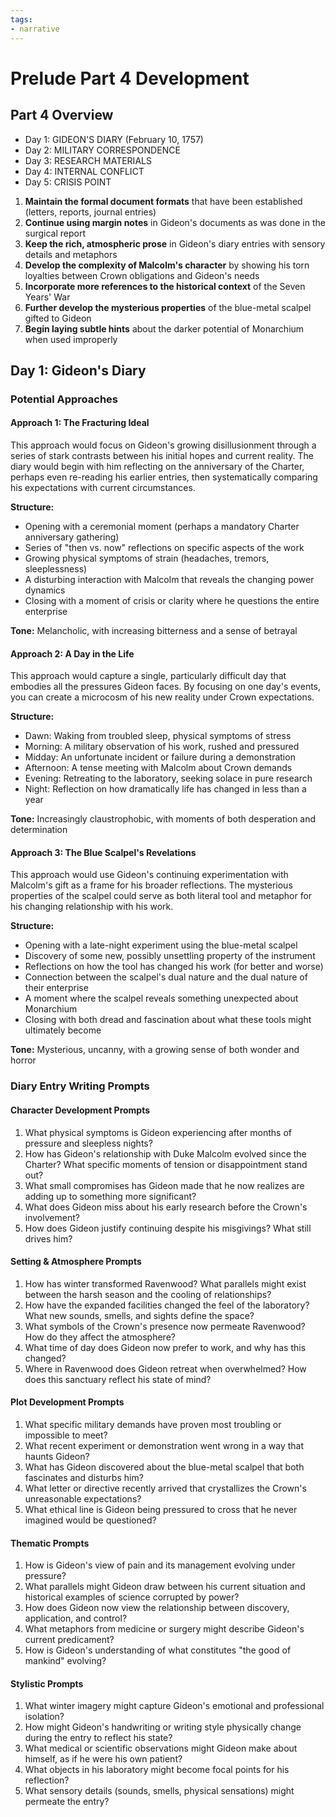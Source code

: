 ```yaml
---
tags:
- narrative
---
```

# Prelude Part 4 Development

## Part 4 Overview

- Day 1: GIDEON'S DIARY (February 10, 1757)
- Day 2: MILITARY CORRESPONDENCE
- Day 3: RESEARCH MATERIALS
- Day 4: INTERNAL CONFLICT
- Day 5: CRISIS POINT

1. **Maintain the formal document formats** that have been established (letters, reports, journal entries)
2. **Continue using margin notes** in Gideon's documents as was done in the surgical report
3. **Keep the rich, atmospheric prose** in Gideon's diary entries with sensory details and metaphors
4. **Develop the complexity of Malcolm's character** by showing his torn loyalties between Crown obligations and Gideon's needs
5. **Incorporate more references to the historical context** of the Seven Years' War
6. **Further develop the mysterious properties** of the blue-metal scalpel gifted to Gideon
7. **Begin laying subtle hints** about the darker potential of Monarchium when used improperly

## Day 1: Gideon's Diary

### Potential Approaches

#### Approach 1: The Fracturing Ideal
This approach would focus on Gideon's growing disillusionment through a series of stark contrasts between his initial hopes and current reality. The diary would begin with him reflecting on the anniversary of the Charter, perhaps even re-reading his earlier entries, then systematically comparing his expectations with current circumstances.

**Structure:**
- Opening with a ceremonial moment (perhaps a mandatory Charter anniversary gathering)
- Series of "then vs. now" reflections on specific aspects of the work
- Growing physical symptoms of strain (headaches, tremors, sleeplessness)
- A disturbing interaction with Malcolm that reveals the changing power dynamics
- Closing with a moment of crisis or clarity where he questions the entire enterprise

**Tone:** Melancholic, with increasing bitterness and a sense of betrayal

#### Approach 2: A Day in the Life
This approach would capture a single, particularly difficult day that embodies all the pressures Gideon faces. By focusing on one day's events, you can create a microcosm of his new reality under Crown expectations.

**Structure:**
- Dawn: Waking from troubled sleep, physical symptoms of stress
- Morning: A military observation of his work, rushed and pressured
- Midday: An unfortunate incident or failure during a demonstration
- Afternoon: A tense meeting with Malcolm about Crown demands
- Evening: Retreating to the laboratory, seeking solace in pure research
- Night: Reflection on how dramatically life has changed in less than a year

**Tone:** Increasingly claustrophobic, with moments of both desperation and determination

#### Approach 3: The Blue Scalpel's Revelations
This approach would use Gideon's continuing experimentation with Malcolm's gift as a frame for his broader reflections. The mysterious properties of the scalpel could serve as both literal tool and metaphor for his changing relationship with his work.

**Structure:**
- Opening with a late-night experiment using the blue-metal scalpel
- Discovery of some new, possibly unsettling property of the instrument
- Reflections on how the tool has changed his work (for better and worse)
- Connection between the scalpel's dual nature and the dual nature of their enterprise
- A moment where the scalpel reveals something unexpected about Monarchium
- Closing with both dread and fascination about what these tools might ultimately become

**Tone:** Mysterious, uncanny, with a growing sense of both wonder and horror

### Diary Entry Writing Prompts

#### Character Development Prompts

1. What physical symptoms is Gideon experiencing after months of pressure and sleepless nights?
2. How has Gideon's relationship with Duke Malcolm evolved since the Charter? What specific moments of tension or disappointment stand out?
3. What small compromises has Gideon made that he now realizes are adding up to something more significant?
4. What does Gideon miss about his early research before the Crown's involvement?
5. How does Gideon justify continuing despite his misgivings? What still drives him?

#### Setting & Atmosphere Prompts

1. How has winter transformed Ravenwood? What parallels might exist between the harsh season and the cooling of relationships?
2. How have the expanded facilities changed the feel of the laboratory? What new sounds, smells, and sights define the space?
3. What symbols of the Crown's presence now permeate Ravenwood? How do they affect the atmosphere?
4. What time of day does Gideon now prefer to work, and why has this changed?
5. Where in Ravenwood does Gideon retreat when overwhelmed? How does this sanctuary reflect his state of mind?

#### Plot Development Prompts

1. What specific military demands have proven most troubling or impossible to meet?
2. What recent experiment or demonstration went wrong in a way that haunts Gideon?
3. What has Gideon discovered about the blue-metal scalpel that both fascinates and disturbs him?
4. What letter or directive recently arrived that crystallizes the Crown's unreasonable expectations?
5. What ethical line is Gideon being pressured to cross that he never imagined would be questioned?

#### Thematic Prompts

1. How is Gideon's view of pain and its management evolving under pressure?
2. What parallels might Gideon draw between his current situation and historical examples of science corrupted by power?
3. How does Gideon now view the relationship between discovery, application, and control?
4. What metaphors from medicine or surgery might describe Gideon's current predicament?
5. How is Gideon's understanding of what constitutes "the good of mankind" evolving?

#### Stylistic Prompts

1. What winter imagery might capture Gideon's emotional and professional isolation?
2. How might Gideon's handwriting or writing style physically change during the entry to reflect his state?
3. What medical or scientific observations might Gideon make about himself, as if he were his own patient?
4. What objects in his laboratory might become focal points for his reflection?
5. What sensory details (sounds, smells, physical sensations) might permeate the entry?